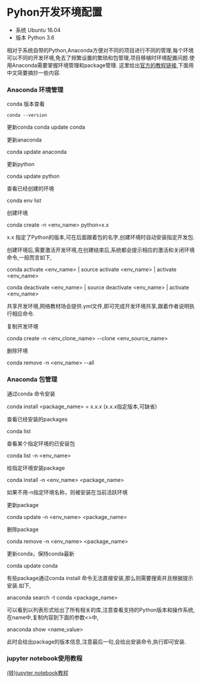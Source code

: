 # Pyhon开发环境配置

* 系统 Ubuntu 16.04
* 版本 Python 3.6

相对于系统自带的Python,Anaconda方便对不同的项目进行不同的管理,每个环境可以不同的开发环境,免去了频繁设置的繁琐和包管理,项目移植时环境配置问题.使用Anaconda需要掌握环境管理和package管理.
这里给出[官方的教程链接](https://docs.conda.io/projects/conda/en/latest/user-guide/tasks/manage-environments.html#specifying-a-location-for-an-environment),下面用中文简要摘抄一些内容.

### Anaconda 环境管理

conda 版本查看

```conda --version ```

更新conda
conda update conda

更新anaconda

conda update anaconda

更新python

conda update python

查看已经创建的环境

conda env list

创建环境

conda create -n <env_name> python=x.x

x.x 指定了Python的版本,可在后面跟着包的名字,创建环境时自动安装指定开发包.

创建环境后,需要激活开发环境,在创建结束后,系统都会提示相应的激活和关闭环境命令,一般而言如下,

conda activate <env_name> | source activate <env_name> | activate <env_name>

conda deactivate <env_name> | source deactivate <env_name> | activate <env_name>

共享开发环境,网络教材场会提供.yml文件,即可完成开发环境共享,跟着作者说明执行相应命令.

复制开发环境

conda create -n <env_clone_name> --clone <env_source_name>

删除环境

conda remove -n <env_name> --all

### Anaconda 包管理

通过conda 命令安装

conda install <package_name> = x.x.x 
(x.x.x指定版本,可缺省)

查看已经安装的packages

conda list

查看某个指定环境的已安装包

conda list -n <env_name>

给指定环境安装package

conda install -n <env_name> <package_name>

如果不用-n指定环境名称，则被安装在当前活跃环境

更新package

conda update -n <env_name> <package_name>

删除package

conda remove -n <env_name> <package_name>

更新conda，保持conda最新

conda update conda

有些package通过conda install 命令无法直接安装,那么则需要搜索并且根据提示安装.如下,

anaconda search -t conda <package_name>

可以看到以列表形式给出了所有相关的库,注意查看支持的Python版本和操作系统,在name中,复制内容到下面的参数<>中,

anaconda show <name_value>

此时会给出package的版本信息,注意最后一句,会给出安装命令,执行即可安装.


### jupyter notebook使用教程

[(转)jupyter notebook教程](https://jackpopc.github.io/2019/09/14/jupyter/)
